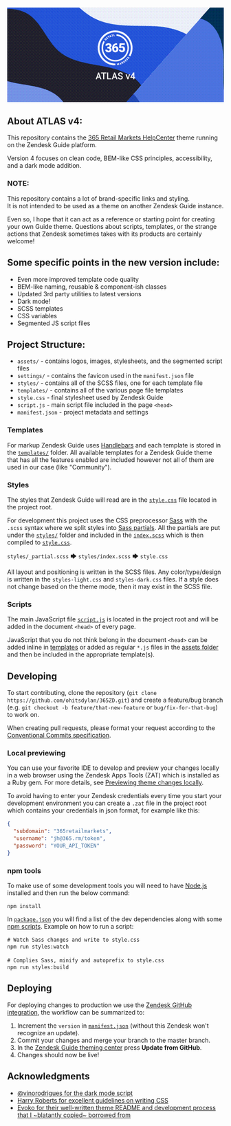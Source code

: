 ![ATLAS - A custom Zendesk theme](thumbnail.png)

## About ATLAS v4:
This repository contains the [365 Retail Markets HelpCenter](https://help.365retailmarkets.com) theme running on the Zendesk Guide platform.

Version 4 focuses on clean code, BEM-like CSS principles, accessibility, and a dark mode addition.

### NOTE:
This repository contains a lot of brand-specific links and styling.  
It is not intended to be used as a theme on another Zendesk Guide instance.

Even so, I hope that it can act as a reference or starting point for creating your own Guide theme. Questions about scripts, templates, or the strange actions that Zendesk sometimes takes with its products are certainly welcome!

## Some specific points in the new version include:
- Even more improved template code quality
- BEM-like naming, reusable & component-ish classes
- Updated 3rd party utilities to latest versions
- Dark mode!
- SCSS templates
- CSS variables
- Segmented JS script files

## Project Structure:
- `assets/` - contains logos, images, stylesheets, and the segmented script files
- `settings/` - contains the favicon used in the `manifest.json` file
- `styles/` - contains all of the SCSS files, one for each template file
- `templates/` - contains all of the various page file templates
- `style.css` - final stylesheet used by Zendesk Guide
- `script.js` - main script file included in the page `<head>`
- `manifest.json` - project metadata and settings

### Templates
For markup Zendesk Guide uses [Handlebars](https://handlebarsjs.com/) and each template is stored in the [`templates/`](templates/) folder. All available templates for a Zendesk Guide theme that has all the features enabled are included however not all of them are used in our case (like "Community").

### Styles
The styles that Zendesk Guide will read are in the [`style.css`](style.css) file located in the project root.

For development this project uses the CSS preprocessor [Sass](https://sass-lang.com/) with the `.scss` syntax where we split styles into [Sass partials](https://sass-lang.com/guide#topic-4). All the partials are put under the [`styles/`](styles/) folder and included in the [`index.scss`](styles/index.scss) which is then compiled to [`style.css`](style.css).

`styles/_partial.scss` 🡆 `styles/index.scss` 🡆 `style.css`

All layout and positioning is written in the SCSS files. Any color/type/design is written in the `styles-light.css` and `styles-dark.css` files. If a style does not change based on the theme mode, then it may exist in the SCSS file.

### Scripts
The main JavaScript file [`script.js`](script.js) is located in the project root and will be added in the document `<head>` of every page.

JavaScript that you do not think belong in the document `<head>` can be added inline in [templates](#templates) or added as regular `*.js` files in the [assets folder](#assets-folder) and then be included in the appropriate template(s).

## Developing
To start contributing, clone the repository (`git clone https://github.com/ohitsdylan/365ZD.git`) and create a feature/bug branch (e.g. `git checkout -b feature/that-new-feature` or `bug/fix-for-that-bug`) to work on.

When creating pull requests, please format your request according to the [Conventional Commits specification](https://www.conventionalcommits.org/en/v1.0.0/#summary).

### Local previewing
You can use your favorite IDE to develop and preview your changes locally in a web browser using the Zendesk Apps Tools (ZAT) which is installed as a Ruby gem. For more details, see [Previewing theme changes locally](https://support.zendesk.com/hc/en-us/articles/115012793547).

To avoid having to enter your Zendesk credentials every time you start your development environment you can create a `.zat` file in the project root which contains your credentials in json format, for example like this:

```json
{
  "subdomain": "365retailmarkets",
  "username": "jh@365.rm/token",
  "password": "YOUR_API_TOKEN"
}
```

### npm tools
To make use of some development tools you will need to have [Node.js](https://nodejs.org/) installed and then run the below command:

```shell
npm install
```

In [`package.json`](package.json) you will find a list of the dev dependencies along with some [npm scripts](https://docs.npmjs.com/misc/scripts.html). Example on how to run a script:

```shell
# Watch Sass changes and write to style.css
npm run styles:watch

# Complies Sass, minify and autoprefix to style.css
npm run styles:build
```

## Deploying
For deploying changes to production we use the [Zendesk GitHub integration](https://support.zendesk.com/hc/en-us/community/posts/360004400007), the workflow can be summarized to:

1. Increment the `version` in [`manifest.json`](manifest.json) (without this Zendesk won't recognize an update).
2. Commit your changes and merge your branch to the master branch.
3. In the [Zendesk Guide theming center](https://help.365retailmarkets.com/theming) press **Update from GitHub**.
4. Changes should now be live!

## Acknowledgments
- [@vinorodrigues for the dark mode script](https://github.com/vinorodrigues/bootstrap-dark-5/blob/main/docs/bootstrap-night.md)
- [Harry Roberts for excellent guidelines on writing CSS](https://cssguidelin.es)
- [Evoko for their well-written theme README and development process that I ~blatantly copied~ borrowed from](https://github.com/evoko/zendesk-theme)
